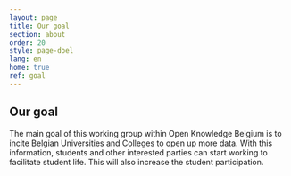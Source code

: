 ```yaml
---
layout: page
title: Our goal
section: about
order: 20
style: page-doel
lang: en
home: true
ref: goal
---
```


## Our goal
The main goal of this working group within Open Knowledge Belgium is to incite Belgian Universities and Colleges to open up more data.
With this information, students and other interested parties can start working to facilitate student life. This will also increase
the student participation.
